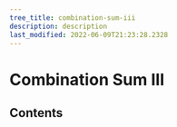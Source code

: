 ```yaml
---
tree_title: combination-sum-iii
description: description
last_modified: 2022-06-09T21:23:28.2328
---
```


# Combination Sum III

## Contents
